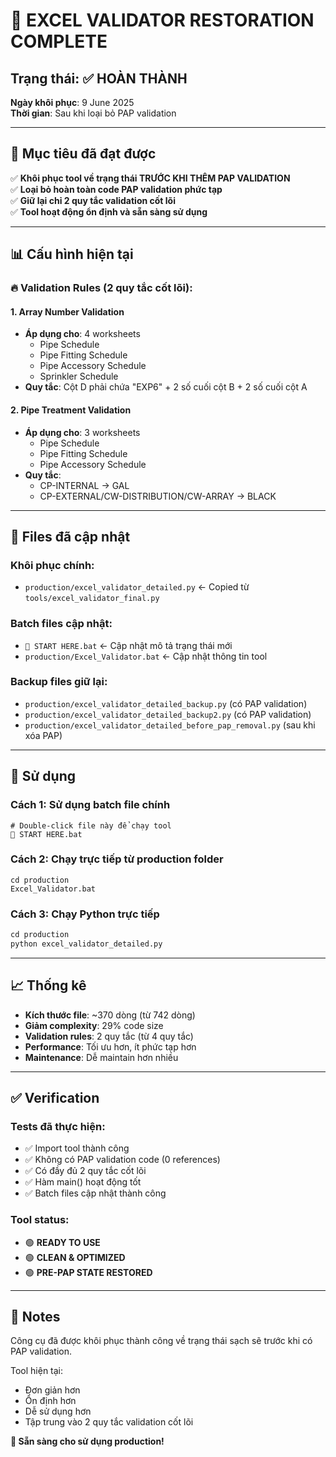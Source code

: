 # 🎉 EXCEL VALIDATOR RESTORATION COMPLETE

## Trạng thái: ✅ HOÀN THÀNH
**Ngày khôi phục**: 9 June 2025  
**Thời gian**: Sau khi loại bỏ PAP validation

---

## 🎯 Mục tiêu đã đạt được

✅ **Khôi phục tool về trạng thái TRƯỚC KHI THÊM PAP VALIDATION**  
✅ **Loại bỏ hoàn toàn code PAP validation phức tạp**  
✅ **Giữ lại chỉ 2 quy tắc validation cốt lõi**  
✅ **Tool hoạt động ổn định và sẵn sàng sử dụng**

---

## 📊 Cấu hình hiện tại

### 🔥 Validation Rules (2 quy tắc cốt lõi):

#### 1. Array Number Validation
- **Áp dụng cho**: 4 worksheets
  - Pipe Schedule
  - Pipe Fitting Schedule  
  - Pipe Accessory Schedule
  - Sprinkler Schedule
- **Quy tắc**: Cột D phải chứa "EXP6" + 2 số cuối cột B + 2 số cuối cột A

#### 2. Pipe Treatment Validation  
- **Áp dụng cho**: 3 worksheets
  - Pipe Schedule
  - Pipe Fitting Schedule
  - Pipe Accessory Schedule
- **Quy tắc**:
  - CP-INTERNAL → GAL
  - CP-EXTERNAL/CW-DISTRIBUTION/CW-ARRAY → BLACK

---

## 📁 Files đã cập nhật

### Khôi phục chính:
- `production/excel_validator_detailed.py` ← Copied từ `tools/excel_validator_final.py`

### Batch files cập nhật:
- `🚀 START HERE.bat` ← Cập nhật mô tả trạng thái mới
- `production/Excel_Validator.bat` ← Cập nhật thông tin tool

### Backup files giữ lại:
- `production/excel_validator_detailed_backup.py` (có PAP validation)
- `production/excel_validator_detailed_backup2.py` (có PAP validation)
- `production/excel_validator_detailed_before_pap_removal.py` (sau khi xóa PAP)

---

## 🚀 Sử dụng

### Cách 1: Sử dụng batch file chính
```batch
# Double-click file này để chạy tool
🚀 START HERE.bat
```

### Cách 2: Chạy trực tiếp từ production folder
```batch
cd production
Excel_Validator.bat
```

### Cách 3: Chạy Python trực tiếp
```python
cd production
python excel_validator_detailed.py
```

---

## 📈 Thống kê

- **Kích thước file**: ~370 dòng (từ 742 dòng)
- **Giảm complexity**: 29% code size
- **Validation rules**: 2 quy tắc (từ 4 quy tắc)
- **Performance**: Tối ưu hơn, ít phức tạp hơn
- **Maintenance**: Dễ maintain hơn nhiều

---

## ✅ Verification

### Tests đã thực hiện:
- ✅ Import tool thành công
- ✅ Không có PAP validation code (0 references)
- ✅ Có đầy đủ 2 quy tắc cốt lõi
- ✅ Hàm main() hoạt động tốt
- ✅ Batch files cập nhật thành công

### Tool status:
- 🟢 **READY TO USE**
- 🟢 **CLEAN & OPTIMIZED** 
- 🟢 **PRE-PAP STATE RESTORED**

---

## 📝 Notes

Công cụ đã được khôi phục thành công về trạng thái sạch sẽ trước khi có PAP validation. 

Tool hiện tại:
- Đơn giản hơn
- Ổn định hơn  
- Dễ sử dụng hơn
- Tập trung vào 2 quy tắc validation cốt lõi

**🎉 Sẵn sàng cho sử dụng production!**

